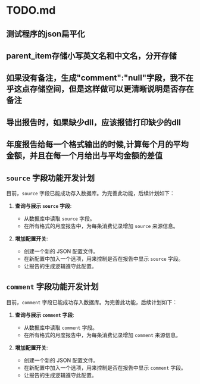 # TODO.md

## 测试程序的json扁平化
## parent_item存储小写英文名和中文名，分开存储

## 如果没有备注，生成"comment":"null"字段，我不在乎这点存储空间，但是这样做可以更清晰说明是否存在备注


## 导出报告时，如果缺少dll，应该报错打印缺少的dll

## 年度报告给每一个格式输出的时候,计算每个月的平均金额，并且在每一个月给出与平均金额的差值

## `source` 字段功能开发计划

目前，`source` 字段已能成功存入数据库。为完善此功能，后续计划如下：

1.  **查询与展示 `source` 字段**:
    * 从数据库中读取 `source` 字段。
    * 在所有格式的月度报告中，为每条消费记录增加 `source` 来源信息。

2.  **增加配置开关**:
    * 创建一个新的 JSON 配置文件。
    * 在新配置中加入一个选项，用来控制是否在报告中显示 `source` 字段。
    * 让报告的生成逻辑遵守此配置。


## `comment` 字段功能开发计划

目前，`comment` 字段已能成功存入数据库。为完善此功能，后续计划如下：

1.  **查询与展示 `comment` 字段**:
    * 从数据库中读取 `comment` 字段。
    * 在所有格式的月度报告中，为每条消费记录增加 `comment` 来源信息。

2.  **增加配置开关**:
    * 创建一个新的 JSON 配置文件。
    * 在新配置中加入一个选项，用来控制是否在报告中显示 `comment` 字段。
    * 让报告的生成逻辑遵守此配置。